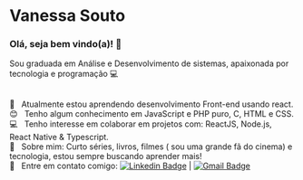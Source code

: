 # Vanessa Souto

### Olá, seja bem vindo(a)! 👋

Sou graduada em Análise e Desenvolvimento de sistemas, apaixonada por tecnologia e programação :computer:


<!--
**vansoufer/vansoufer** is a ✨ _special_ ✨ repository because its `README.md` (this file) appears on your GitHub profile.

Here are some ideas to get you started:

- 🔭 I’m currently working on ...
- 🌱 I’m currently learning ...
- 👯 I’m looking to collaborate on ...
- 🤔 I’m looking for help with ...
- 💬 Ask me about ...
- 📫 How to reach me: ...
- 😄 Pronouns: ...
- ⚡ Fun fact: ...
-->


 <br/> :purple_heart: &nbsp; Atualmente estou aprendendo desenvolvimento Front-end usando react.
 <br/> :blush: &nbsp; Tenho algum conhecimento em JavaScript e PHP puro, C, HTML e CSS.
 <br/> :computer: &nbsp; Tenho interesse em colaborar em projetos com: ReactJS, Node.js, React Native & Typescript.
 <br/> 💬  &nbsp; Sobre mim: Curto séries, livros, filmes ( sou uma grande fã do cinema) e tecnologia, estou sempre buscando aprender mais!
 <br/> :email: &nbsp; Entre em contato comigo: [![Linkedin Badge](https://img.shields.io/badge/-VanessaSouto-blue?style=flat-square&logo=Linkedin&logoColor=white&link=https://www.linkedin.com/in/vanessa-souto-1329b4163/)](https://www.linkedin.com/in/vanessa-souto-1329b4163/) 
| 
[![Gmail Badge](https://img.shields.io/badge/-vansouferr@gmail.com-c14438?style=flat-square&logo=Gmail&logoColor=white&link=mailto:vansouferr@gmail.com)](mailto:vansouferr@gmail.com)
